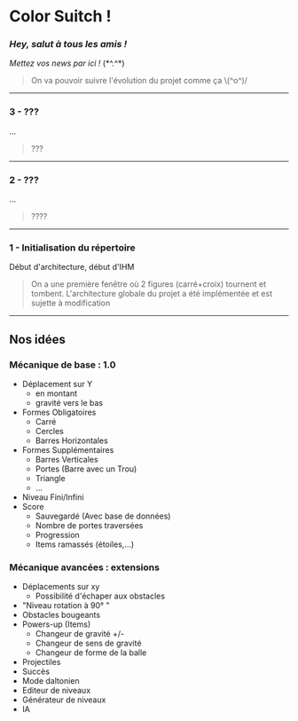 # Color Suitch ! 

### ***Hey, salut à tous les amis !*** 

*Mettez vos news par ici !* (\*\^.\^\*)
>On va pouvoir suivre l'évolution du projet comme ça \\(\^o\^)\/


----------

### 3 - ???
...
> ???


----------

### 2 - ???
...
> ????

----------

### 1 - Initialisation du répertoire
Début d'architecture, début d'IHM
>On a une première fenêtre où 2 figures (carré+croix) tournent et tombent.
>L'architecture globale du projet a été implémentée et est sujette à modification


----------



## Nos idées 
### Mécanique de base : 1.0
- Déplacement sur Y 
	- en montant 
	- gravité vers le bas
- Formes Obligatoires
	- Carré
	- Cercles
	- Barres Horizontales
- Formes Supplémentaires
	- Barres Verticales
	- Portes (Barre avec un Trou)
	- Triangle
	- ...
- Niveau Fini/Infini
- Score
	- Sauvegardé (Avec base de données)
	- Nombre de portes traversées
	- Progression
	- Items ramassés (étoiles,...)

### Mécanique avancées : extensions

- Déplacements sur xy
    - Possibilité d'échaper aux obstacles
- "Niveau rotation à 90° "
- Obstacles bougeants
- Powers-up (Items)
	- Changeur de gravité +/-
	- Changeur de sens de gravité
	- Changeur de forme de la balle
- Projectiles 
- Succès
- Mode daltonien
- Editeur de niveaux
- Générateur de niveaux
- IA
